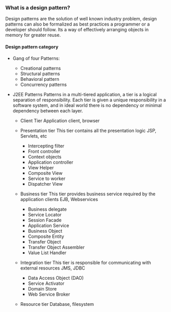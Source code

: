 ### What is a design pattern?
Design patterns are the solution of well known industry problem, design patterns can also be formalized as best practices a programmer or a developer should follow. Its a way of effectively arranging objects in memory for greater reuse.

#### Design pattern category

- Gang of four Patterns:

	* Creational patterns
	* Structural patterns
	* Behavioral pattern
	* Concurrency patterns
	
- J2EE Patterns
Patterns in a multi-tiered application, a tier is a logical separation of responsibility. Each tier is given a unique responsibility in a software system, and in ideal world there is no dependency or minimal dependency between each layer.

	* Client Tier
		Application client, browser
		
	* Presentation tier
		This tier contains all the presentation logic
		JSP, Servlets, etc
		
		* Intercepting filter
		* Front controller
		* Context objects
		* Application controller
		* View Helper
		* Composite View
		* Service to worker
		* Dispatcher View
		
	
	* Business tier
		This tier provides business service required by the application clients
		EJB, Webservices
		
		* Business delegate
		* Service Locator
		* Session Facade
		* Application Service
		* Business Object
		* Composite Entity
		* Transfer Object
		* Transfer Object Assembler
		* Value List Handler
	
	* Integration tier
		This tier is responsible for communicating with external resources
		JMS, JDBC
		
		* Data Access Object (DAO)
		* Service Activator
		* Domain Store
		* Web Service Broker
	
	* Resource tier
		Database, filesystem

